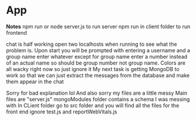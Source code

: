 # App

****Notes****
npm run or node server.js to run server
npm run in client folder to run frontend 

chat is half working 
open two localhosts when running to see what the problem is. 
Upon start you will be prompted with entering a username and a group name enter whatever except for group name enter a number instead of an actual name 
so should be group number not group name. 
Colors are all wacky right now so just ignore it 
My next task is getting MongoDB to work so that we can just extract the messages from the database and make them appear in the chat 

Sorry for bad explanation lol 
And also sorry my files are a little messy 
Main files are "server.js" 
mongoModules folder contains a schema I was messing with 
In CLient folder go to src folder and you will find all the files for the front end ignore test.js and reportWebVitals.js 
